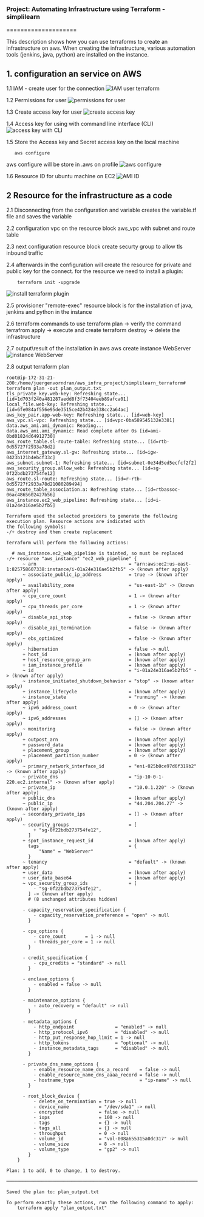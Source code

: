 ### Project: Automating Infrastructure using Terraform - simplilearn
====================

This description shows how you can use terraforms to create an infrastructure on aws. When creating the infrastructure, various automation tools (jenkins, java, python) are installed on the instance.

## 1. configuration an service on AWS
 1.1 IAM - create user for the connection
![IAM user terraform](image.png)

 1.2 Permissions for user
![permissions for user](image-1.png)

 1.3 Create access key for user
![create access key](image-2.png)

 1.4 Access key for using with command line interface (CLI)
![access key with CLI](image-3.png)

 1.5 Store the Access key and Secret access key on the local machine
 ```terminal
    aws configure
 ```
 aws configure will be store in .aws on profile
![aws configure](image-7.png)

 1.6 Resource ID for ubuntu machine on EC2
![AMI ID](image-4.png)


## 2 Resource for the infrastructure as a code
 2.1 Disconnecting from the configuration and variable creates the variable.tf file and saves the variable

 2.2 configuration vpc on the resource block aws_vpc with subnet and route table

 2.3 next configuration resource block create securty group to allow tls inbound traffic

 2.4 afterwards in the configuration will create the resource for private and public key for the connect. for the resource we need to install a plugin:
```terminal
    terraform init -upgrade
```
![install terraform plugin](image-5.png)

 2.5 provisioner "remote-exec" resource block is for the installation of java, jenkins and python in the instance

 2.6 terraform commands to use
terraform plan -> verify the command 
terrafrom apply -> execute and create
terraform destroy -> delete the infrastructure

 2.7 output\result of the installation in aws
aws create instance WebServer
![instance WebServer](image-6.png)

 2.8 output terraform plan
```terminal
root@ip-172-31-21-200:/home/juergenvorndran/aws_infra_project/simplilearn_terraform# terraform plan -out plan_output.txt
tls_private_key.web-key: Refreshing state... [id=1d703f240a481287aedd8f3f73404eeb89afca01]
local_file.web-key: Refreshing state... [id=6fe084af556e95de3515ce42b424e338cc2a64ac]
aws_key_pair.app-web-key: Refreshing state... [id=web-key]
aws_vpc.sl-vpc: Refreshing state... [id=vpc-0ba589545132e3381]
data.aws_ami.ami_dynamic: Reading...
data.aws_ami.ami_dynamic: Read complete after 0s [id=ami-0bd01824d64912730]
aws_route_table.sl-route-table: Refreshing state... [id=rtb-0d55727f2933a78d2]
aws_internet_gateway.sl-gw: Refreshing state... [id=igw-0423b121b4ebcf33c]
aws_subnet.subnet-1: Refreshing state... [id=subnet-0e34d5ed5ecfcf2f2]
aws_security_group.allow_web: Refreshing state... [id=sg-0f22bdb273754fe12]
aws_route.sl-route: Refreshing state... [id=r-rtb-0d55727f2933a78d21080289494]
aws_route_table_association.a: Refreshing state... [id=rtbassoc-06ac4865602427b56]
aws_instance.ec2_web_pipeline: Refreshing state... [id=i-01a24e316ae5b2fb5]

Terraform used the selected providers to generate the following execution plan. Resource actions are indicated with
the following symbols:
-/+ destroy and then create replacement

Terraform will perform the following actions:

  # aws_instance.ec2_web_pipeline is tainted, so must be replaced
-/+ resource "aws_instance" "ec2_web_pipeline" {
      ~ arn                                  = "arn:aws:ec2:us-east-1:825758607338:instance/i-01a24e316ae5b2fb5" -> (known after apply)
      ~ associate_public_ip_address          = true -> (known after apply)
      ~ availability_zone                    = "us-east-1b" -> (known after apply)
      ~ cpu_core_count                       = 1 -> (known after apply)
      ~ cpu_threads_per_core                 = 1 -> (known after apply)
      ~ disable_api_stop                     = false -> (known after apply)
      ~ disable_api_termination              = false -> (known after apply)
      ~ ebs_optimized                        = false -> (known after apply)
      - hibernation                          = false -> null
      + host_id                              = (known after apply)
      + host_resource_group_arn              = (known after apply)
      + iam_instance_profile                 = (known after apply)
      ~ id                                   = "i-01a24e316ae5b2fb5" -> (known after apply)
      ~ instance_initiated_shutdown_behavior = "stop" -> (known after apply)
      + instance_lifecycle                   = (known after apply)
      ~ instance_state                       = "running" -> (known after apply)
      ~ ipv6_address_count                   = 0 -> (known after apply)
      ~ ipv6_addresses                       = [] -> (known after apply)
      ~ monitoring                           = false -> (known after apply)
      + outpost_arn                          = (known after apply)
      + password_data                        = (known after apply)
      + placement_group                      = (known after apply)
      ~ placement_partition_number           = 0 -> (known after apply)
      ~ primary_network_interface_id         = "eni-025b0ce97d6f319b2" -> (known after apply)
      ~ private_dns                          = "ip-10-0-1-220.ec2.internal" -> (known after apply)
      ~ private_ip                           = "10.0.1.220" -> (known after apply)
      + public_dns                           = (known after apply)
      ~ public_ip                            = "44.204.204.27" -> (known after apply)
      ~ secondary_private_ips                = [] -> (known after apply)
      ~ security_groups                      = [
          + "sg-0f22bdb273754fe12",
        ]
      + spot_instance_request_id             = (known after apply)
        tags                                 = {
            "Name" = "WebServer"
        }
      ~ tenancy                              = "default" -> (known after apply)
      + user_data                            = (known after apply)
      + user_data_base64                     = (known after apply)
      ~ vpc_security_group_ids               = [
          - "sg-0f22bdb273754fe12",
        ] -> (known after apply)
        # (8 unchanged attributes hidden)

      - capacity_reservation_specification {
          - capacity_reservation_preference = "open" -> null
        }

      - cpu_options {
          - core_count       = 1 -> null
          - threads_per_core = 1 -> null
        }

      - credit_specification {
          - cpu_credits = "standard" -> null
        }

      - enclave_options {
          - enabled = false -> null
        }

      - maintenance_options {
          - auto_recovery = "default" -> null
        }

      - metadata_options {
          - http_endpoint               = "enabled" -> null
          - http_protocol_ipv6          = "disabled" -> null
          - http_put_response_hop_limit = 1 -> null
          - http_tokens                 = "optional" -> null
          - instance_metadata_tags      = "disabled" -> null
        }

      - private_dns_name_options {
          - enable_resource_name_dns_a_record    = false -> null
          - enable_resource_name_dns_aaaa_record = false -> null
          - hostname_type                        = "ip-name" -> null
        }

      - root_block_device {
          - delete_on_termination = true -> null
          - device_name           = "/dev/sda1" -> null
          - encrypted             = false -> null
          - iops                  = 100 -> null
          - tags                  = {} -> null
          - tags_all              = {} -> null
          - throughput            = 0 -> null
          - volume_id             = "vol-008a655315a0dc317" -> null
          - volume_size           = 8 -> null
          - volume_type           = "gp2" -> null
        }
    }

Plan: 1 to add, 0 to change, 1 to destroy.

─────────────────────────────────────────────────────────────────────────────────────────────────────────────────────

Saved the plan to: plan_output.txt

To perform exactly these actions, run the following command to apply:
    terraform apply "plan_output.txt"

```